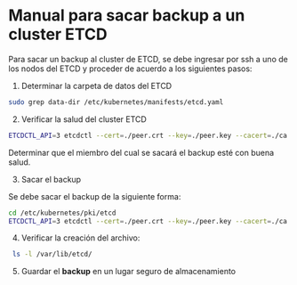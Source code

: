 # Manual para sacar backup a un cluster ETCD

Para sacar un backup al cluster de ETCD, se debe ingresar por ssh a uno de los nodos del ETCD y proceder de acuerdo a los siguientes pasos:

1. Determinar la carpeta de datos del ETCD

```sh
sudo grep data-dir /etc/kubernetes/manifests/etcd.yaml
```

2. Verificar la salud del cluster ETCD

```sh
ETCDCTL_API=3 etcdctl --cert=./peer.crt --key=./peer.key --cacert=./ca.crt --endpoints=https://127.0.0.1:2379 endpoint health
```
Determinar que el miembro del cual se sacará el backup esté con buena salud.

3. Sacar el backup

Se debe sacar el backup de la siguiente forma:

```sh
cd /etc/kubernetes/pki/etcd
ETCDCTL_API=3 etcdctl --cert=./peer.crt --key=./peer.key --cacert=./ca.crt --endpoints=https://127.0.0.1:2379 snapshot save /var/lib/etcd/snapshot.db
```
4. Verificar la creación del archivo:

```sh
 ls -l /var/lib/etcd/
```
5. Guardar el **backup** en un lugar seguro de almacenamiento

